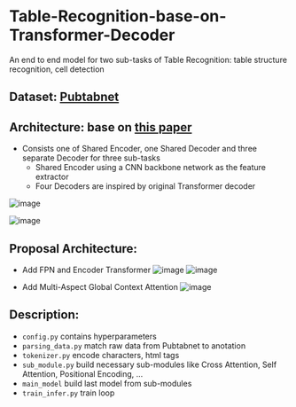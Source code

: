 # Table-Recognition-base-on-Transformer-Decoder
An end to end model for two sub-tasks of Table Recognition:  table structure recognition, cell detection

## Dataset: [Pubtabnet](https://github.com/ibm-aur-nlp/PubTabNet.git)
## Architecture: base on [this paper](https://paperswithcode.com/paper/an-end-to-end-multi-task-learning-model-for-1)
* Consists one of Shared Encoder, one Shared Decoder and three separate Decoder for three sub-tasks
  * Shared Encoder using a CNN backbone network as the feature extractor
  * Four Decoders are inspired by original Transformer decoder 

![image](https://github.com/nguyenhoanganh2002/Table-Recognition-base-on-Transformer-Decoder/assets/79850337/d8bbf87f-5df9-4fa9-971d-b5dd68ff37c2)

![image](https://github.com/nguyenhoanganh2002/Table-Recognition-base-on-Transformer-Decoder/assets/79850337/4eda19bf-345f-4cbd-beac-12433c8ca922)

## Proposal Architecture:
* Add FPN and Encoder Transformer
![image](https://github.com/nguyenhoanganh2002/Table-Recognition-base-on-Transformer-Decoder/assets/79850337/7acb57f7-3728-41f7-aeba-250fce1d9952)
![image](https://github.com/nguyenhoanganh2002/Table-Recognition-base-on-Transformer-Decoder/assets/79850337/af8c9fc1-8e8f-4d81-b873-1aef76ff1872)

* Add Multi-Aspect Global Context Attention
![image](https://github.com/nguyenhoanganh2002/Table-Recognition-base-on-Transformer-Decoder/assets/79850337/068881eb-3b41-4a8b-9f49-756f4cf5050f)

## Description:
* `config.py` contains hyperparameters
* `parsing_data.py` match raw data from Pubtabnet to anotation
* `tokenizer.py` encode characters, html tags
* `sub_module.py` build necessary sub-modules like Cross Attention, Self Attention, Positional Encoding, ...
* `main_model` build last model from sub-modules
* `train_infer.py` train loop

